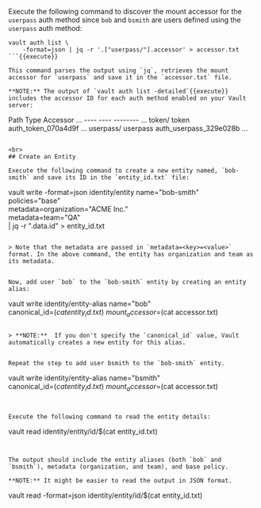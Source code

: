 Execute the following command to discover the mount accessor for the `userpass` auth method since `bob` and `bsmith` are users defined using the `userpass` auth method:

```
vault auth list \
    -format=json | jq -r '.["userpass/"].accessor' > accessor.txt
```{{execute}}

This command parses the output using `jq`, retrieves the mount accessor for `userpass` and save it in the `accessor.txt` file.

**NOTE:** The output of `vault auth list -detailed`{{execute}} includes the accessor ID for each auth method enabled on your Vault server:

```
Path         Type        Accessor                  ...
----         ----        --------                  ...
token/       token       auth_token_070a4d9f       ...
userpass/    userpass    auth_userpass_329e028b    ...
```

<br>
## Create an Entity

Execute the following command to create a new entity named, `bob-smith` and save its ID in the `entity_id.txt` file:

```
vault write -format=json identity/entity name="bob-smith" \
     policies="base" \
     metadata=organization="ACME Inc." \
     metadata=team="QA" \
     | jq -r ".data.id" > entity_id.txt
```{{execute}}

> Note that the metadata are passed in `metadata=<key>=<value>` format. In the above command, the entity has organization and team as its metadata.


Now, add user `bob` to the `bob-smith` entity by creating an entity alias:

```
vault write identity/entity-alias name="bob" \
     canonical_id=$(cat entity_id.txt) \
     mount_accessor=$(cat accessor.txt)
```{{execute}}

> **NOTE:**  If you don't specify the `canonical_id` value, Vault automatically creates a new entity for this alias.  


Repeat the step to add user bsmith to the `bob-smith` entity.

```
vault write identity/entity-alias name="bsmith" \
     canonical_id=$(cat entity_id.txt) \
     mount_accessor=$(cat accessor.txt)
```{{execute}}


Execute the following command to read the entity details:

```
vault read identity/entity/id/$(cat entity_id.txt)
```{{execute}}


The output should include the entity aliases (both `bob` and `bsmith`), metadata (organization, and team), and base policy.

**NOTE:** It might be easier to read the output in JSON format.

```
vault read -format=json identity/entity/id/$(cat entity_id.txt)
```{{execute}}
